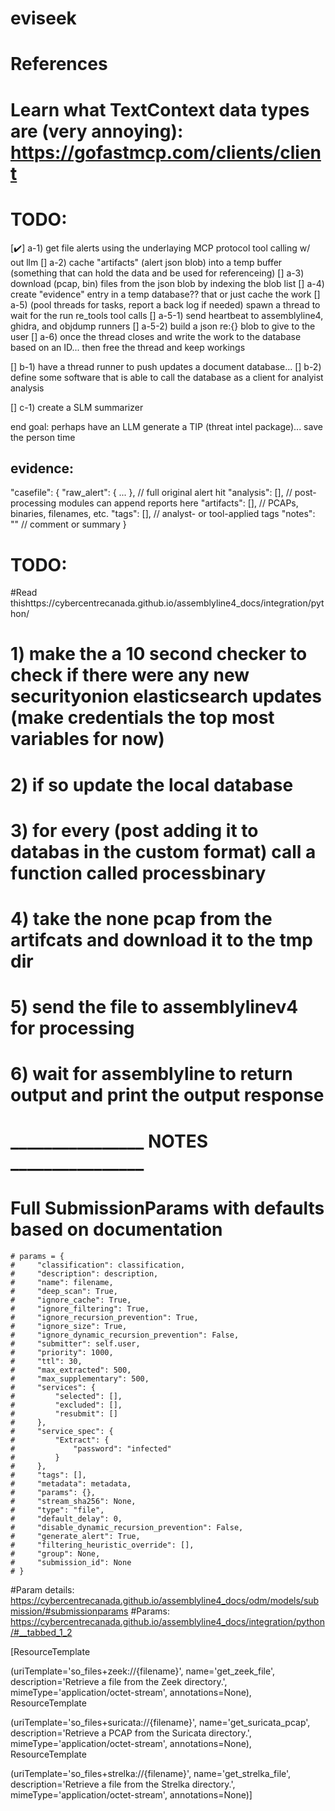 # eviseek

# References
# Learn what TextContext data types are (very annoying): https://gofastmcp.com/clients/client 

# TODO:

[✔️] a-1) get file alerts using the underlaying MCP protocol tool calling w/ out llm
[] a-2) cache "artifacts" (alert json blob) into a temp buffer (something that can hold the data and be used for referenceing)
[] a-3) download (pcap, bin) files from the json blob by indexing the blob list
[] a-4) create "evidence" entry in a temp database?? that or just cache the work
[] a-5) (pool threads for tasks, report a back log if needed) spawn a thread to wait for the run re_tools tool calls
[] a-5-1) send heartbeat to assemblyline4, ghidra, and objdump runners
[] a-5-2) build a json re:{} blob to give to the user
[] a-6) once the thread closes and write the work to the database based on an ID... then free the thread and keep workings

[] b-1) have a thread runner to push updates a document database... 
[] b-2) define some software that is able to call the database as a client for analyist analysis

[] c-1) create a SLM summarizer 

end goal: perhaps have an LLM generate a TIP (threat intel package)... save the person time



## evidence: 
"casefile": {
  "raw_alert": { ... },     // full original alert hit
  "analysis": [],           // post-processing modules can append reports here
  "artifacts": [],          // PCAPs, binaries, filenames, etc.
  "tags": [],               // analyst- or tool-applied tags
  "notes": ""               // comment or summary
}

# TODO:
#Read thishttps://cybercentrecanada.github.io/assemblyline4_docs/integration/python/
# 1) make the a 10 second checker to check if there were any new securityonion elasticsearch updates (make credentials the top most variables for now)
# 2) if so update the local database
# 3) for every (post adding it to databas in the custom format) call a function called processbinary
# 4) take the none pcap from the artifcats and download it to the tmp dir
# 5) send the file to assemblylinev4 for processing
# 6) wait for assemblyline to return output and print the output response


# ________________ NOTES ________________
# Full SubmissionParams with defaults based on documentation
    # params = {
    #     "classification": classification,
    #     "description": description,
    #     "name": filename,
    #     "deep_scan": True,
    #     "ignore_cache": True,
    #     "ignore_filtering": True,
    #     "ignore_recursion_prevention": True,
    #     "ignore_size": True,
    #     "ignore_dynamic_recursion_prevention": False,
    #     "submitter": self.user,
    #     "priority": 1000,
    #     "ttl": 30,
    #     "max_extracted": 500,
    #     "max_supplementary": 500,
    #     "services": {
    #         "selected": [],
    #         "excluded": [],
    #         "resubmit": []
    #     },
    #     "service_spec": {
    #         "Extract": {
    #             "password": "infected"
    #         }
    #     },
    #     "tags": [],
    #     "metadata": metadata,
    #     "params": {},
    #     "stream_sha256": None,
    #     "type": "file",
    #     "default_delay": 0,
    #     "disable_dynamic_recursion_prevention": False,
    #     "generate_alert": True,
    #     "filtering_heuristic_override": [],
    #     "group": None,
    #     "submission_id": None
    # }

#Param details: https://cybercentrecanada.github.io/assemblyline4_docs/odm/models/submission/#submissionparams
#Params: https://cybercentrecanada.github.io/assemblyline4_docs/integration/python/#__tabbed_1_2



[ResourceTemplate

(uriTemplate='so_files+zeek://{filename}', name='get_zeek_file', description='Retrieve a file from the Zeek directory.', mimeType='application/octet-stream', annotations=None), ResourceTemplate
  
(uriTemplate='so_files+suricata://{filename}', name='get_suricata_pcap', description='Retrieve a PCAP from the Suricata directory.', mimeType='application/octet-stream', annotations=None), ResourceTemplate
  
(uriTemplate='so_files+strelka://{filename}', name='get_strelka_file', description='Retrieve a file from the Strelka directory.', mimeType='application/octet-stream', annotations=None)]